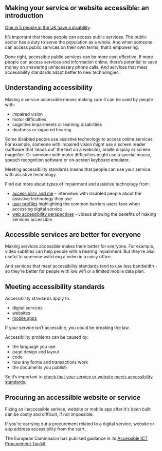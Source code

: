 ## Making your service or website accessible: an introduction

[One in 5 people in the UK have a disability](https://www.gov.uk/government/statistics/disability-facts-and-figures).

It’s important that those people can access public services. The public sector has a duty to serve the population as a whole. And when someone can access public services on their own terms, that’s empowering.

Done right, accessible public services can be more cost effective. If more people can access services and information online, there’s potential to save money on answering unnecessary phone calls. And services that meet accessibility standards adapt better to new technologies.

## Understanding accessibility

Making a service accessible means making sure it can be used by people with:

- impaired vision
- motor difficulties
- cognitive impairments or learning disabilities
- deafness or impaired hearing

Some disabled people use assistive technology to access online services. For example, someone with impaired vision might use a screen reader (software that ‘reads out’ the text on a website), braille display or screen magnifier. Or someone with motor difficulties might use a special mouse, speech recognition software or on-screen keyboard emulator.

Meeting accessibility standards means that people can use your service with assistive technology.

Find out more about types of impairment and assistive technology from:

- [accessibility and me](https://accessibility.blog.gov.uk/category/accessibility-and-me/) - interviews with disabled people about the assistive technology they use
- [user profiles](https://www.gov.uk/government/publications/understanding-disabilities-and-impairments-user-profiles) highlighting the common barriers users face when accessing digital service
- [web accessibility perspectives](https://www.w3.org/WAI/perspective-videos/) - videos showing the benefits of making services accessible

## Accessible services are better for everyone

Making services accessible makes them better for everyone. For example, video subtitles can help people with a hearing impairment. But they’re also useful to someone watching a video in a noisy office.

And services that meet accessibility standards tend to use less bandwidth - so they’re better for people with low wifi or a limited mobile data plan.

## Meeting accessibility standards

Accessibility standards apply to:

- digital services
- websites
- [mobile apps](https://www.gov.uk/service-manual/technology/working-with-mobile-technology)

If your service isn’t accessible, you could be breaking the law.

Accessibility problems can be caused by:

- the language you use
- page design and layout
- code
- how any forms and transactions work
- the documents you publish

So it’s important to [check that your service or website meets accessibility standards](https://stephengill.github.io/a11y-guidance.github.io/meeting-standards.html).

## Procuring an accessilble website or service

Fixing an inaccessible serivce, website or mobile app after it's been built can be costly and difficult, if not impossible.

If you're carrying out a procurement related to a digital service, website or app address accessibility from the start.

The European Commission has publised guidance in its [Accessible ICT Procurement Toolkit](http://mandate376.standards.eu/).
